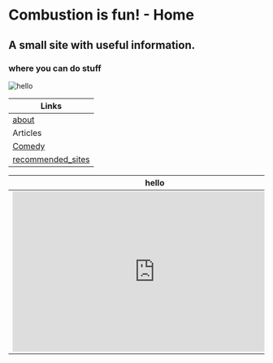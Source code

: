 # Combustion is fun! - Home

## A small site with useful information.
### where you can do stuff


![hello](https://images6.fanpop.com/image/photos/40500000/Minions-despicable-me-minions-40532349-4282-4000.jpg)


| Links |
|--|
| [about](about.md) |
| Articles |
| [Comedy](comedy/comedy.md) |
| [recommended_sites](InterestingBytes/articles/recommended_sites.md) |

| hello |
|--|
| <iframe width="560" height="315" src="https://www.youtube.com/embed/Q6kJaMf3Lgo?si=Lyd2bbwIxFeTeLm_" title="YouTube video player" frameborder="0" allow="accelerometer; autoplay; clipboard-write; encrypted-media; gyroscope; picture-in-picture; web-share" allowfullscreen></iframe> | | |
